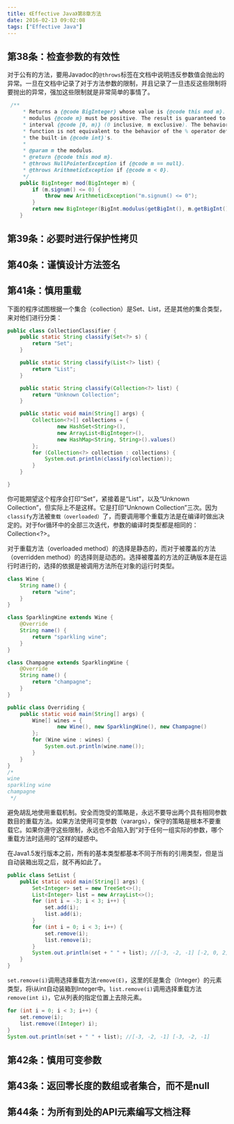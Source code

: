 ```yaml
---
title: 《Effective Java》第8章方法
date: 2016-02-13 09:02:08
tags: ["Effective Java"]
---
```

## 第38条：检查参数的有效性

对于公有的方法，要用Javadoc的`@throws`标签在文档中说明违反参数值会抛出的异常。一旦在文档中记录了对于方法参数的限制，并且记录了一旦违反这些限制将要抛出的异常，强加这些限制就是非常简单的事情了。

```java
 /**
     * Returns a {@code BigInteger} whose value is {@code this mod m}. The
     * modulus {@code m} must be positive. The result is guaranteed to be in the
     * interval {@code [0, m)} (0 inclusive, m exclusive). The behavior of this
     * function is not equivalent to the behavior of the % operator defined for
     * the built-in {@code int}'s.
     *
     * @param m the modulus.
     * @return {@code this mod m}.
     * @throws NullPointerException if {@code m == null}.
     * @throws ArithmeticException if {@code m < 0}.
     */
    public BigInteger mod(BigInteger m) {
        if (m.signum() <= 0) {
            throw new ArithmeticException("m.signum() <= 0");
        }
        return new BigInteger(BigInt.modulus(getBigInt(), m.getBigInt()));
    }
```

## 第39条：必要时进行保护性拷贝

## 第40条：谨慎设计方法签名

## 第41条：慎用重载

下面的程序试图根据一个集合（collection）是Set、List，还是其他的集合类型，来对他们进行分类：

```java
public class CollectionClassifier {
    public static String classify(Set<?> s) {
        return "Set";
    }

    public static String classify(List<?> list) {
        return "List";
    }

    public static String classify(Collection<?> list) {
        return "Unknown Collection";
    }

    public static void main(String[] args) {
        Collection<?>[] collections = {
                new HashSet<String>(),
                new ArrayList<BigInteger>(),
                new HashMap<String, String>().values()
        };
        for (Collection<?> collection : collections) {
            System.out.println(classify(collection));
        }
    }

}
```

你可能期望这个程序会打印“Set”，紧接着是“List”，以及“Unknown Collection”，但实际上不是这样。它是打印“Unknown Collection”三次。因为`classify`方法被`重载（overloaded）`了，而要调用哪个重载方法是在编译时做出决定的。对于for循环中的全部三次迭代，参数的编译时类型都是相同的：Collection<?>。

对于重载方法（overloaded method）的选择是静态的，而对于被覆盖的方法（overridden method）的选择则是动态的。选择被覆盖的方法的正确版本是在运行时进行的，选择的依据是被调用方法所在对象的运行时类型。

```java
class Wine {
    String name() {
        return "wine";
    }
}

class SparklingWine extends Wine {
    @Override
    String name() {
        return "sparkling wine";
    }
}

class Champagne extends SparklingWine {
    @Override
    String name() {
        return "champagne";
    }
}

public class Overriding {
    public static void main(String[] args) {
        Wine[] wines = {
                new Wine(), new SparklingWine(), new Champagne()
        };
        for (Wine wine : wines) {
            System.out.println(wine.name());
        }
    }
}
/*
wine
sparkling wine
champagne
 */
```

避免胡乱地使用重载机制。安全而饱受的策略是，永远不要导出两个具有相同参数数目的重载方法。如果方法使用可变参数（varargs），保守的策略是根本不要重载它。如果你遵守这些限制，永远也不会陷入到“对于任何一组实际的参数，哪个重载方法时适用的”这样的疑惑中。

在Java1.5发行版本之前，所有的基本类型都基本不同于所有的引用类型，但是当自动装箱出现之后，就不再如此了。

```java
public class SetList {
    public static void main(String[] args) {
        Set<Integer> set = new TreeSet<>();
        List<Integer> list = new ArrayList<>();
        for (int i = -3; i < 3; i++) {
            set.add(i);
            list.add(i);
        }
        for (int i = 0; i < 3; i++) {
            set.remove(i);
            list.remove(i);
        }
        System.out.println(set + " " + list); //[-3, -2, -1] [-2, 0, 2]
    }
}
```

`set.remove(i)`调用选择重载方法`remove(E)`，这里的E是集合（Integer）的元素类型，将i从int自动装箱到Integer中。`list.remove(i)`调用选择重载方法`remove(int i)`，它从列表的指定位置上去除元素。

```java
for (int i = 0; i < 3; i++) {
    set.remove(i);
    list.remove((Integer) i);
}
System.out.println(set + " " + list); //[-3, -2, -1] [-3, -2, -1]
```

## 第42条：慎用可变参数

## 第43条：返回零长度的数组或者集合，而不是null

## 第44条：为所有到处的API元素编写文档注释
